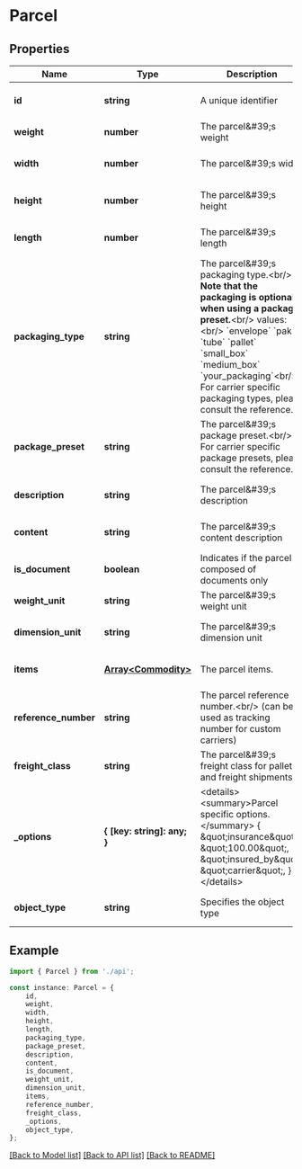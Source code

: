 # Parcel


## Properties

Name | Type | Description | Notes
------------ | ------------- | ------------- | -------------
**id** | **string** | A unique identifier | [optional] [default to undefined]
**weight** | **number** | The parcel\&#39;s weight | [default to undefined]
**width** | **number** | The parcel\&#39;s width | [optional] [default to undefined]
**height** | **number** | The parcel\&#39;s height | [optional] [default to undefined]
**length** | **number** | The parcel\&#39;s length | [optional] [default to undefined]
**packaging_type** | **string** | The parcel\&#39;s packaging type.&lt;br/&gt;         **Note that the packaging is optional when using a package preset.**&lt;br/&gt;         values: &lt;br/&gt;         &#x60;envelope&#x60; &#x60;pak&#x60; &#x60;tube&#x60; &#x60;pallet&#x60; &#x60;small_box&#x60; &#x60;medium_box&#x60; &#x60;your_packaging&#x60;&lt;br/&gt;         For carrier specific packaging types, please consult the reference.          | [optional] [default to undefined]
**package_preset** | **string** | The parcel\&#39;s package preset.&lt;br/&gt;         For carrier specific package presets, please consult the reference.          | [optional] [default to undefined]
**description** | **string** | The parcel\&#39;s description | [optional] [default to undefined]
**content** | **string** | The parcel\&#39;s content description | [optional] [default to undefined]
**is_document** | **boolean** | Indicates if the parcel is composed of documents only | [optional] [default to false]
**weight_unit** | **string** | The parcel\&#39;s weight unit | [default to undefined]
**dimension_unit** | **string** | The parcel\&#39;s dimension unit | [optional] [default to undefined]
**items** | [**Array&lt;Commodity&gt;**](Commodity.md) | The parcel items. | [optional] [default to undefined]
**reference_number** | **string** | The parcel reference number.&lt;br/&gt;         (can be used as tracking number for custom carriers)          | [optional] [default to undefined]
**freight_class** | **string** | The parcel\&#39;s freight class for pallet and freight shipments. | [optional] [default to undefined]
**_options** | **{ [key: string]: any; }** | &lt;details&gt;         &lt;summary&gt;Parcel specific options.&lt;/summary&gt;          {             \&quot;insurance\&quot;: \&quot;100.00\&quot;,             \&quot;insured_by\&quot;: \&quot;carrier\&quot;,         }         &lt;/details&gt;          | [optional] [default to undefined]
**object_type** | **string** | Specifies the object type | [optional] [default to 'parcel']

## Example

```typescript
import { Parcel } from './api';

const instance: Parcel = {
    id,
    weight,
    width,
    height,
    length,
    packaging_type,
    package_preset,
    description,
    content,
    is_document,
    weight_unit,
    dimension_unit,
    items,
    reference_number,
    freight_class,
    _options,
    object_type,
};
```

[[Back to Model list]](../README.md#documentation-for-models) [[Back to API list]](../README.md#documentation-for-api-endpoints) [[Back to README]](../README.md)
